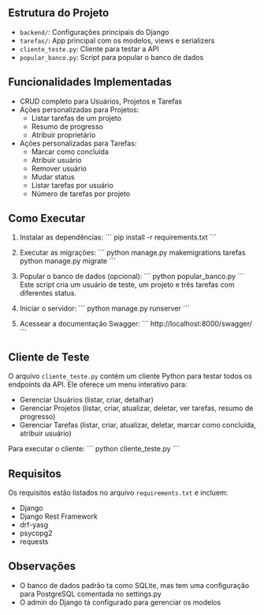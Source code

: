 ## Estrutura do Projeto

- `backend/`: Configurações principais do Django
- `tarefas/`: App principal com os modelos, views e serializers
- `cliente_teste.py`: Cliente para testar a API
- `popular_banco.py`: Script para popular o banco de dados

## Funcionalidades Implementadas

- CRUD completo para Usuários, Projetos e Tarefas
- Ações personalizadas para Projetos:
  - Listar tarefas de um projeto
  - Resumo de progresso
  - Atribuir proprietário
- Ações personalizadas para Tarefas:
  - Marcar como concluída
  - Atribuir usuário
  - Remover usuário
  - Mudar status
  - Listar tarefas por usuário
  - Número de tarefas por projeto

## Como Executar

1. Instalar as dependências:
\`\`\`
pip install -r requirements.txt
\`\`\`

2. Executar as migrações:
\`\`\`
python manage.py makemigrations tarefas
python manage.py migrate
\`\`\`

3. Popular o banco de dados (opcional):
\`\`\`
python popular_banco.py
\`\`\`
Este script cria um usuário de teste, um projeto e três tarefas com diferentes status.

4. Iniciar o servidor:
\`\`\`
python manage.py runserver
\`\`\`

5. Acessear a documentação Swagger:
\`\`\`
http://localhost:8000/swagger/
\`\`\`

## Cliente de Teste

O arquivo `cliente_teste.py` contém um cliente Python para testar todos os endpoints da API. Ele oferece um menu interativo para:

- Gerenciar Usuários (listar, criar, detalhar)
- Gerenciar Projetos (listar, criar, atualizar, deletar, ver tarefas, resumo de progresso)
- Gerenciar Tarefas (listar, criar, atualizar, deletar, marcar como concluída, atribuir usuário)

Para executar o cliente:
\`\`\`
python cliente_teste.py
\`\`\`

## Requisitos

Os requisitos estão listados no arquivo `requirements.txt` e incluem:
- Django
- Django Rest Framework
- drf-yasg
- psycopg2
- requests

## Observações

- O banco de dados padrão ta como SQLite, mas tem uma configuração para PostgreSQL comentada no settings.py
- O admin do Django tá configurado para gerenciar os modelos
